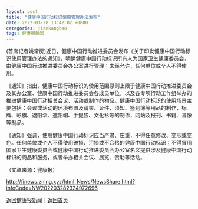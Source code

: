 ```yaml
---
layout: post
title: "健康中国行动标识使用管理办法发布"
date: 2022-03-28 13:42:02 +0800
categories: jiankangbao
tags: 健康报新闻
---
```

<p>(首席记者姚常房)近日，健康中国行动推进委员会发布《关于印发健康中国行动标识使用管理办法的通知》，明确健康中国行动标识所有人为国家卫生健康委员会，由健康中国行动推进委员会办公室进行管理；未经允许，任何单位或个人不得使用。 </p>
 <p>《通知》指出，健康中国行动标识的使用范围原则上限于健康中国行动推进委员会及其办公室、健康中国行动推进委员会各成员单位，以及各专项行动工作组举办的推进健康中国行动相关会议、活动或制作的物品。健康中国行动标识的使用场景主要包括：会议或活动的环境布置及请柬、证件、须知、签到簿等用品的制作，标牌、彩旗、遮阳伞、遮阳帽、手提袋、文化衫等的制作，网站及报刊、书籍、音像等制品。 </p>
 <p>《通知》强调，使用健康中国行动标识应当严肃、庄重，不得任意修改、变形或变色。任何单位或个人不得使用破损、污损或不合格的健康中国行动标识；不得冒用国家卫生健康委员会或健康中国行动推进委员会办公室名义提供涉及健康中国行动标识的商品和服务，或者举办相关会议、展览、赞助等活动。 </p><p class="em_media">（文章来源：健康报）</p>

<http://finews.zning.xyz/html_News/NewsShare.html?infoCode=NW202203282324972696>

[返回健康报新闻](//finews.withounder.com/category/jiankangbao.html)｜[返回首页](//finews.withounder.com/)